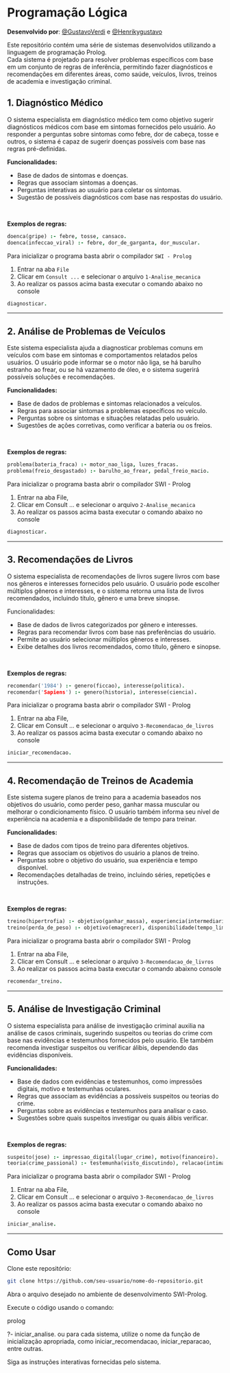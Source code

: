 # Programação Lógica

**Desenvolvido por**: [@GustavoVerdi](https://github.com/GustavoVerdi/) e [@Henrikygustavo](https://github.com/Henrikygustavo/)

Este repositório contém uma série de sistemas desenvolvidos utilizando a linguagem de programação Prolog. <br> Cada sistema é projetado para resolver problemas específicos com base em um conjunto de regras de inferência, permitindo fazer diagnósticos e recomendações em diferentes áreas, como saúde, veículos, livros, treinos de academia e investigação criminal.

## 1. Diagnóstico Médico ##
O sistema especialista em diagnóstico médico tem como objetivo sugerir diagnósticos médicos com base em sintomas fornecidos pelo usuário. Ao responder a perguntas sobre sintomas como febre, dor de cabeça, tosse e outros, o sistema é capaz de sugerir doenças possíveis com base nas regras pré-definidas.

**Funcionalidades:** <br>
- Base de dados de sintomas e doenças. <br>
- Regras que associam sintomas a doenças. <br>
- Perguntas interativas ao usuário para coletar os sintomas. <br>
- Sugestão de possíveis diagnósticos com base nas respostas do usuário. <br>
<br>

**Exemplos de regras:**

```prolog
doenca(gripe) :- febre, tosse, cansaco.
doenca(infeccao_viral) :- febre, dor_de_garganta, dor_muscular.
```
Para inicializar o programa basta abrir o compilador ``` SWI - Prolog ``` <br>
1. Entrar na aba ```File``` <br>
2. Clicar em ```Consult ...``` e selecionar o arquivo ```1-Analise_mecanica``` <br>
3. Ao realizar os passos acima basta executar o comando abaixo no console <br>

```prolog
diagnosticar.
```

<hr>

## 2. Análise de Problemas de Veículos ##
Este sistema especialista ajuda a diagnosticar problemas comuns em veículos com base em sintomas e comportamentos relatados pelos usuários. O usuário pode informar se o motor não liga, se há barulho estranho ao frear, ou se há vazamento de óleo, e o sistema sugerirá possíveis soluções e recomendações.

**Funcionalidades:** <br>
- Base de dados de problemas e sintomas relacionados a veículos. <br>
- Regras para associar sintomas a problemas específicos no veículo. <br>
- Perguntas sobre os sintomas e situações relatadas pelo usuário. <br>
- Sugestões de ações corretivas, como verificar a bateria ou os freios. <br>
<br>

**Exemplos de regras:**

```prolog
problema(bateria_fraca) :- motor_nao_liga, luzes_fracas.
problema(freio_desgastado) :- barulho_ao_frear, pedal_freio_macio.
```
Para inicializar o programa basta abrir o compilador SWI - Prolog <br>
1. Entrar na aba File, <br>
2. Clicar em Consult ... e selecionar o arquivo ```2-Analise_mecanica``` <br>
3. Ao realizar os passos acima basta executar o comando abaixo no console <br>

```prolog
diagnosticar.
```

<hr>

## 3. Recomendações de Livros ##
O sistema especialista de recomendações de livros sugere livros com base nos gêneros e interesses fornecidos pelo usuário. O usuário pode escolher múltiplos gêneros e interesses, e o sistema retorna uma lista de livros recomendados, incluindo título, gênero e uma breve sinopse.

Funcionalidades: <br>
- Base de dados de livros categorizados por gênero e interesses. <br>
- Regras para recomendar livros com base nas preferências do usuário. <br>
- Permite ao usuário selecionar múltiplos gêneros e interesses. <br>
- Exibe detalhes dos livros recomendados, como título, gênero e sinopse. <br>
<br>

**Exemplos de regras:**

```prolog
recomendar('1984') :- genero(ficcao), interesse(politica).
recomendar('Sapiens') :- genero(historia), interesse(ciencia).
```
Para inicializar o programa basta abrir o compilador SWI - Prolog <br>
1. Entrar na aba File, <br>
2. Clicar em Consult ... e selecionar o arquivo ```3-Recomendacao_de_livros``` <br>
3. Ao realizar os passos acima basta executar o comando abaixo no console <br>

```prolog
iniciar_recomendacao.
```

<hr>

## 4. Recomendação de Treinos de Academia ##
Este sistema sugere planos de treino para a academia baseados nos objetivos do usuário, como perder peso, ganhar massa muscular ou melhorar o condicionamento físico. O usuário também informa seu nível de experiência na academia e a disponibilidade de tempo para treinar.

**Funcionalidades:** <br>
- Base de dados com tipos de treino para diferentes objetivos. <br>
- Regras que associam os objetivos do usuário a planos de treino. <br>
- Perguntas sobre o objetivo do usuário, sua experiência e tempo disponível. <br>
- Recomendações detalhadas de treino, incluindo séries, repetições e instruções. <br>
<br>

**Exemplos de regras:**

```prolog
treino(hipertrofia) :- objetivo(ganhar_massa), experiencia(intermediario).
treino(perda_de_peso) :- objetivo(emagrecer), disponibilidade(tempo_limitado).
```
Para inicializar o programa basta abrir o compilador SWI - Prolog <br>
1. Entrar na aba File, <br>
2. Clicar em Consult ... e selecionar o arquivo ```3-Recomendacao_de_livros``` <br>
3. Ao realizar os passos acima basta executar o comando abaixno console <br>

```prolog
recomendar_treino.
```

<hr>

## 5. Análise de Investigação Criminal ##
O sistema especialista para análise de investigação criminal auxilia na análise de casos criminais, sugerindo suspeitos ou teorias do crime com base nas evidências e testemunhos fornecidos pelo usuário. Ele também recomenda investigar suspeitos ou verificar álibis, dependendo das evidências disponíveis.

**Funcionalidades:** <br>
- Base de dados com evidências e testemunhos, como impressões digitais, motivo e testemunhas oculares. <br>
- Regras que associam as evidências a possíveis suspeitos ou teorias do crime. <br>
- Perguntas sobre as evidências e testemunhos para analisar o caso. <br>
- Sugestões sobre quais suspeitos investigar ou quais álibis verificar. <br>
<br>

**Exemplos de regras:**

```prolog
suspeito(jose) :- impressao_digital(lugar_crime), motivo(financeiro).
teoria(crime_passional) :- testemunha(visto_discutindo), relacao(intima).
```
Para inicializar o programa basta abrir o compilador SWI - Prolog <br>
1. Entrar na aba File, <br>
2. Clicar em Consult ... e selecionar o arquivo ```3-Recomendacao_de_livros``` <br>
3. Ao realizar os passos acima basta executar o comando abaixo no console <br>

```prolog
iniciar_analise.
```

<hr>

## Como Usar

Clone este repositório:

```Bash
git clone https://github.com/seu-usuario/nome-do-repositorio.git
```
Abra o arquivo desejado no ambiente de desenvolvimento SWI-Prolog.

Execute o código usando o comando:

prolog

?- iniciar_analise.
ou para cada sistema, utilize o nome da função de inicialização apropriada, como iniciar_recomendacao, iniciar_reparacao, entre outras.

Siga as instruções interativas fornecidas pelo sistema.
